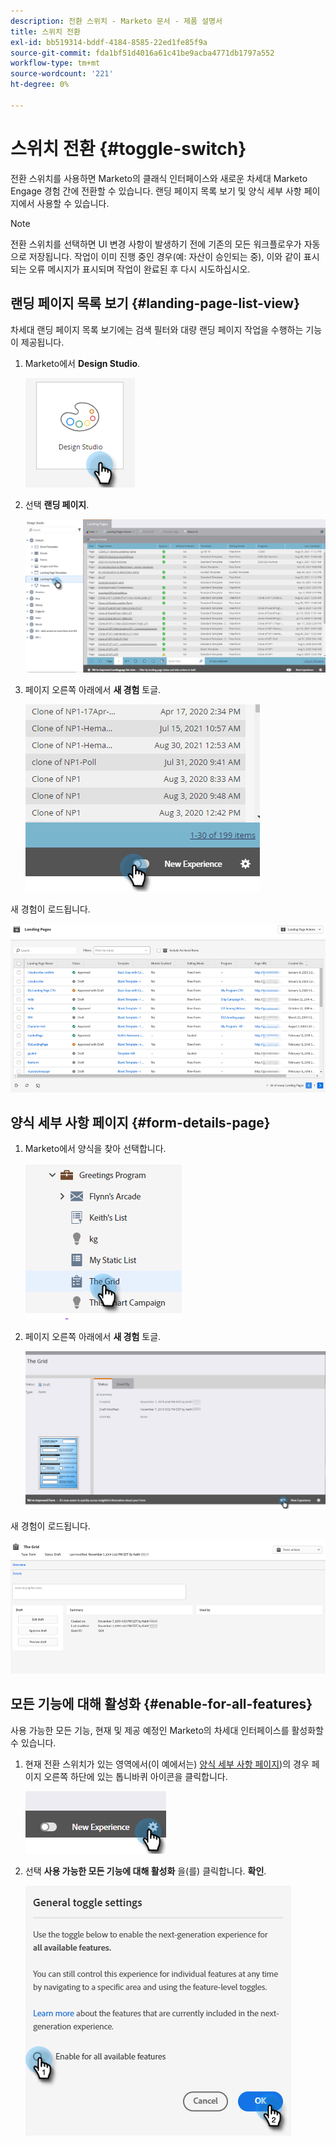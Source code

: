 ```yaml
---
description: 전환 스위치 - Marketo 문서 - 제품 설명서
title: 스위치 전환
exl-id: bb519314-bddf-4184-8585-22ed1fe85f9a
source-git-commit: fda1bf51d4016a61c41be9acba4771db1797a552
workflow-type: tm+mt
source-wordcount: '221'
ht-degree: 0%

---
```


# 스위치 전환 {#toggle-switch}

전환 스위치를 사용하면 Marketo의 클래식 인터페이스와 새로운 차세대 Marketo Engage 경험 간에 전환할 수 있습니다. 랜딩 페이지 목록 보기 및 양식 세부 사항 페이지에서 사용할 수 있습니다.

>[!NOTE]
>
>전환 스위치를 선택하면 UI 변경 사항이 발생하기 전에 기존의 모든 워크플로우가 자동으로 저장됩니다. 작업이 이미 진행 중인 경우(예: 자산이 승인되는 중), 이와 같이 표시되는 오류 메시지가 표시되며 작업이 완료된 후 다시 시도하십시오.

## 랜딩 페이지 목록 보기 {#landing-page-list-view}

차세대 랜딩 페이지 목록 보기에는 검색 필터와 대량 랜딩 페이지 작업을 수행하는 기능이 제공됩니다.

1. Marketo에서 **Design Studio**.

   ![](assets/toggle-switch-1.png)

1. 선택 **랜딩 페이지**.

   ![](assets/toggle-switch-2.png)

1. 페이지 오른쪽 아래에서 **새 경험** 토글.

   ![](assets/toggle-switch-3.png)

새 경험이 로드됩니다.

![](assets/toggle-switch-4.png)

## 양식 세부 사항 페이지 {#form-details-page}

1. Marketo에서 양식을 찾아 선택합니다.

   ![](assets/toggle-switch-5.png)

1. 페이지 오른쪽 아래에서 **새 경험** 토글.

   ![](assets/toggle-switch-6.png)

새 경험이 로드됩니다.

![](assets/toggle-switch-7.png)

## 모든 기능에 대해 활성화 {#enable-for-all-features}

사용 가능한 모든 기능, 현재 및 제공 예정인 Marketo의 차세대 인터페이스를 활성화할 수 있습니다.

1. 현재 전환 스위치가 있는 영역에서(이 예에서는) [양식 세부 사항 페이지](#form-details-page))의 경우 페이지 오른쪽 하단에 있는 톱니바퀴 아이콘을 클릭합니다.

   ![](assets/toggle-switch-8.png)

1. 선택 **사용 가능한 모든 기능에 대해 활성화** 을(를) 클릭합니다. **확인**.

   ![](assets/toggle-switch-9.png)
